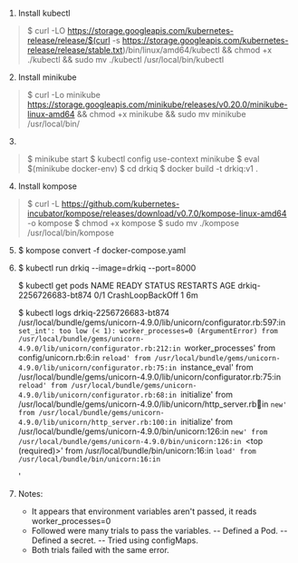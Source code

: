 1. Install kubectl

> $ curl -LO https://storage.googleapis.com/kubernetes-release/release/$(curl -s https://storage.googleapis.com/kubernetes-release/release/stable.txt)/bin/linux/amd64/kubectl && chmod +x ./kubectl && sudo mv ./kubectl /usr/local/bin/kubectl

2. Install minikube

> $ curl -Lo minikube https://storage.googleapis.com/minikube/releases/v0.20.0/minikube-linux-amd64 && chmod +x minikube && sudo mv minikube /usr/local/bin/

3.
> $ minikube start
> $ kubectl config use-context minikube
> $ eval $(minikube docker-env)
> $ cd drkiq
> $ docker build -t drkiq:v1 .

4. Install kompose
> $ curl -L https://github.com/kubernetes-incubator/kompose/releases/download/v0.7.0/kompose-linux-amd64 -o kompose
> $ chmod +x kompose
> $ sudo mv ./kompose /usr/local/bin/kompose

5. $ kompose convert -f docker-compose.yaml

6. $ kubectl run drkiq --image=drkiq --port=8000

	$ kubectl get pods
	NAME                     READY     STATUS             RESTARTS   AGE
	drkiq-2256726683-bt874   0/1       CrashLoopBackOff   1          6m
	
	$ kubectl logs drkiq-2256726683-bt874
	/usr/local/bundle/gems/unicorn-4.9.0/lib/unicorn/configurator.rb:597:in `set_int': too low (< 1): worker_processes=0 (ArgumentError)
		from /usr/local/bundle/gems/unicorn-4.9.0/lib/unicorn/configurator.rb:212:in `worker_processes'
		from config/unicorn.rb:6:in `reload'
		from /usr/local/bundle/gems/unicorn-4.9.0/lib/unicorn/configurator.rb:75:in `instance_eval'
		from /usr/local/bundle/gems/unicorn-4.9.0/lib/unicorn/configurator.rb:75:in `reload'
		from /usr/local/bundle/gems/unicorn-4.9.0/lib/unicorn/configurator.rb:68:in `initialize'
		from /usr/local/bundle/gems/unicorn-4.9.0/lib/unicorn/http_server.rb:100:in `new'
		from /usr/local/bundle/gems/unicorn-4.9.0/lib/unicorn/http_server.rb:100:in `initialize'
		from /usr/local/bundle/gems/unicorn-4.9.0/bin/unicorn:126:in `new'
		from /usr/local/bundle/gems/unicorn-4.9.0/bin/unicorn:126:in `<top (required)>'
		from /usr/local/bundle/bin/unicorn:16:in `load'
		from /usr/local/bundle/bin/unicorn:16:in `<main>'

7. Notes:
	- It appears that environment variables aren't passed, it reads worker_processes=0
	- Followed were many trials to pass the variables.
		-- Defined a Pod.
		-- Defined a secret.
		-- Tried using configMaps.
	- Both trials failed with the same error.
